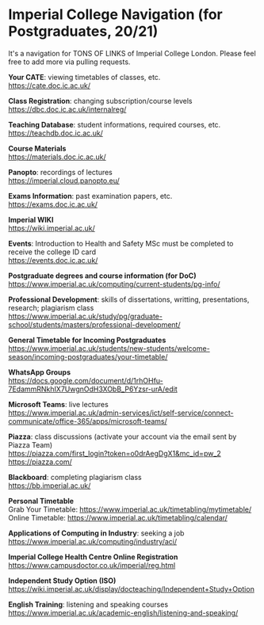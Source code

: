 # Imperial College Navigation (for Postgraduates, 20/21)
It's a navigation for TONS OF LINKS of Imperial College London. Please feel free to add more via pulling requests.

**Your CATE**: viewing timetables of classes, etc. <br />
https://cate.doc.ic.ac.uk/

**Class Registration**: changing subscription/course levels <br />
https://dbc.doc.ic.ac.uk/internalreg/

**Teaching Database**: student informations, required courses, etc. <br />
https://teachdb.doc.ic.ac.uk/

**Course Materials** <br />
https://materials.doc.ic.ac.uk/

**Panopto**: recordings of lectures <br />
https://imperial.cloud.panopto.eu/

**Exams Information**: past examination papers, etc. <br />
https://exams.doc.ic.ac.uk/

**Imperial WIKI** <br />
https://wiki.imperial.ac.uk/

**Events**: Introduction to Health and Safety MSc must be completed to receive the college ID card <br />
https://events.doc.ic.ac.uk/

**Postgraduate degrees and course information (for DoC)** <br />
https://www.imperial.ac.uk/computing/current-students/pg-info/

**Professional Development**: skills of dissertations, writting, presentations, research; plagiarism class <br />
https://www.imperial.ac.uk/study/pg/graduate-school/students/masters/professional-development/

**General Timetable for Incoming Postgraduates** <br />
https://www.imperial.ac.uk/students/new-students/welcome-season/incoming-postgraduates/your-timetable/

**WhatsApp Groups** <br />
https://docs.google.com/document/d/1rhOHfu-7EdammRNkhIX7UwgnOdH3XObB_P6Yzsr-urA/edit

**Microsoft Teams**: live lectures <br />
https://www.imperial.ac.uk/admin-services/ict/self-service/connect-communicate/office-365/apps/microsoft-teams/

**Piazza**: class discussions (activate your account via the email sent by Piazza Team) <br />
https://piazza.com/first_login?token=o0drAegDgX1&mc_id=pw_2
https://piazza.com/

**Blackboard**: completing plagiarism class <br />
https://bb.imperial.ac.uk/

**Personal Timetable** <br />
Grab Your Timetable: https://www.imperial.ac.uk/timetabling/mytimetable/ <br />
Online Timetable: https://www.imperial.ac.uk/timetabling/calendar/ <br />

**Applications of Computing in Industry**: seeking a job <br />
https://www.imperial.ac.uk/computing/industry/aci/

**Imperial College Health Centre Online Registration** <br />
https://www.campusdoctor.co.uk/imperial/reg.html

**Independent Study Option (ISO)** <br />
https://wiki.imperial.ac.uk/display/docteaching/Independent+Study+Option

**English Training**: listening and speaking courses <br />
https://www.imperial.ac.uk/academic-english/listening-and-speaking/





